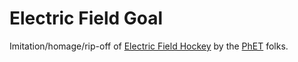 # Electric Field Goal

Imitation/homage/rip-off of [Electric Field Hockey](https://phet.colorado.edu/en/simulations/electric-hockey) by the [PhET](https://phet.colorado.edu/) folks.

